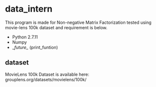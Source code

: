 # data_intern

This program is made for Non-negative Matrix Factorization tested using movie-lens 100k dataset and 
requirement is below.

- Python 2.7.11
- Numpy
- \__future\__ (print_funtion)

## dataset
MovieLens 100k Dataset is available here: grouplens.org/datasets/movielens/100k/
